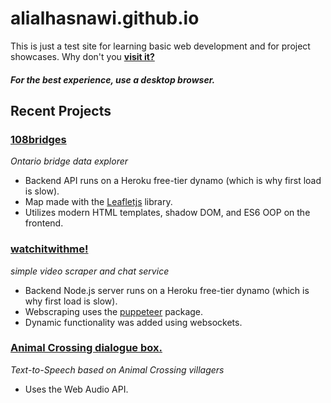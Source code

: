 # alialhasnawi.github.io

This is just a test site for learning basic web development and for project showcases. Why don't you **[visit it?](https://alialhasnawi.github.io/)**

##### For the best experience, use a desktop browser.

## Recent Projects
### **[108bridges](https://alialhasnawi.github.io/108bridges/)** 
*Ontario bridge data explorer*
- Backend API runs on a Heroku free-tier dynamo (which is why first load is slow).
- Map made with the [Leafletjs](https://leafletjs.com/) library.
- Utilizes modern HTML templates, shadow DOM, and ES6 OOP on the frontend.

### **[watchitwithme!](https://alialhasnawi.github.io/watch/)** 
*simple video scraper and chat service*
- Backend Node.js server runs on a Heroku free-tier dynamo (which is why first load is slow).
- Webscraping uses the [puppeteer](https://pptr.dev/) package.
- Dynamic functionality was added using websockets.

### **[Animal Crossing dialogue box.](https://alialhasnawi.github.io/animal/)** 
*Text-to-Speech based on Animal Crossing villagers*
- Uses the Web Audio API.
